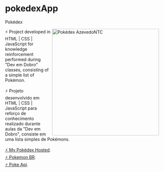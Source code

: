 # pokedexApp
Pokédex

<img src="https://assets.pokemon.com/assets/cms2/img/pokedex/full/025.png" min-width="350px" max-width="350px" width="350px" align="right" alt="Pokédex AzevedoNTC">

⚡ Project developed in HTML | CSS | JavaScript for knowledge reinforcement performed during "Dev em Dobro" classes, consisting of a simple list of Pokémon.
<br>
<br>
⚡ Projeto desenvolvido em HTML | CSS | JavaScript para reforço de conhecimento realizado durante aulas da "Dev em Dobro", consiste em uma lista simples de Pokémons.
<br>
<br>
<a href="https://main.d1dmx7o5jjh2mc.amplifyapp.com/">⚡ My Pokédex Hosted</a>.
<br>
<a href="https://www.pokemon.com/br/pokedex/">⚡ Pokemon BR</a>.
<br>
<a href="https://raw.githubusercontent.com/PokeAPI/sprites/master/sprites/pokemon/versions/generation-v/black-white/animated/1.gif">⚡ Poke Api</a>.


